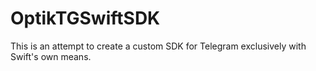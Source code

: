 # OptikTGSwiftSDK

This is an attempt to create a custom SDK for Telegram exclusively with Swift's own means.